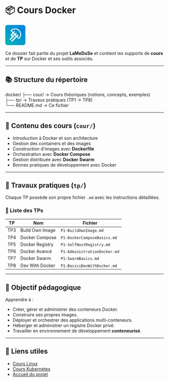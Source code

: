 # 📦 Cours Docker

![LaMeDuSe_LOGO](/img/LaMeDuSe_logo.webp)

Ce dossier fait partie du projet **LaMeDuSe** et contient les supports de **cours** et de **TP** sur Docker et ses outils associés.

---

## 📚 Structure du répertoire

docker/
├── cour/ → Cours théoriques (notions, concepts, exemples)  
├── tp/ → Travaux pratiques (TP1 → TP8)  
└── README.md → Ce fichier  


---

## 🧠 Contenu des cours (`cour/`)
- Introduction à Docker et son architecture
- Gestion des containers et des images
- Construction d’images avec **Dockerfile**
- Orchestration avec **Docker Compose**
- Gestion distribuée avec **Docker Swarm**
- Bonnes pratiques de développement avec Docker

---

## 🧪 Travaux pratiques (`tp/`)
Chaque TP possède son propre fichier `.md` avec les instructions détaillées.

### 🔹 Liste des TPs
| TP | Nom | Fichier |
|----|-----|----------|
| TP3 | Build Own Image | `P1-BuildOwnImage.md` |
| TP4 | Docker Compose | `P1-DockerComposeBasics.md` |
| TP5 | Docker Registry | `P1-SelfHostRegistry.md` |
| TP6 | Docker Avancé | `P1-AdministrationDocker.md` |
| TP7 | Docker Swarm | `P1-SwarmBasics.md` |
| TP8 | Dev With Docker | `P1-BasicsDevWithDocker.md` |

---

## 🚀 Objectif pédagogique
Apprendre à :
- Créer, gérer et administrer des conteneurs Docker.
- Construire ses propres images.
- Déployer et orchestrer des applications multi-conteneurs.
- Héberger et administrer un registre Docker privé.
- Travailler en environnement de développement **conteneurisé**.

---

## 📁 Liens utiles
- [Cours Linux](../linux/cour/)
- [Cours Kubernetes](../kubernetes/cour/)
- [Accueil du projet](../README.md)

